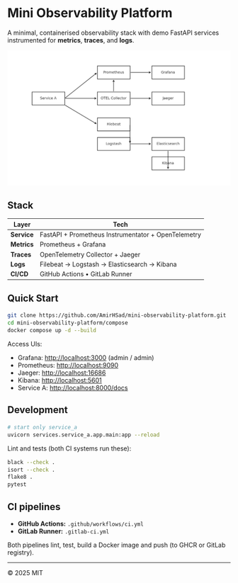 # Mini Observability Platform

A minimal, containerised observability stack with demo FastAPI services instrumented for **metrics**, **traces**, and **logs**.

![architecture](docs/architecture.png) <!-- Add an architecture image later -->

## Stack

| Layer | Tech |
|-------|------|
| **Service** | FastAPI + Prometheus Instrumentator + OpenTelemetry |
| **Metrics** | Prometheus + Grafana |
| **Traces**  | OpenTelemetry Collector + Jaeger |
| **Logs**    | Filebeat → Logstash → Elasticsearch → Kibana |
| **CI/CD**   | GitHub Actions • GitLab Runner |

## Quick Start
```bash
git clone https://github.com/AmirHSad/mini-observability-platform.git
cd mini-observability-platform/compose
docker compose up -d --build
```

Access UIs:

- Grafana: <http://localhost:3000> (admin / admin)
- Prometheus: <http://localhost:9090>
- Jaeger: <http://localhost:16686>
- Kibana: <http://localhost:5601>
- Service A: <http://localhost:8000/docs>

## Development

```bash
# start only service_a
uvicorn services.service_a.app.main:app --reload
```

Lint and tests (both CI systems run these):

```bash
black --check .
isort --check .
flake8 .
pytest
```

## CI pipelines

- **GitHub Actions:** `.github/workflows/ci.yml`
- **GitLab Runner:** `.gitlab-ci.yml`

Both pipelines lint, test, build a Docker image and push (to GHCR or GitLab registry).

---

© 2025 MIT
